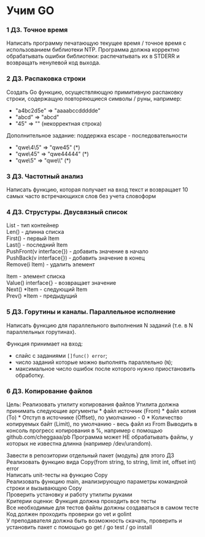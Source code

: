 # Учим GO
### 1 ДЗ. Точное время
Написать программу печатающую текущее время / точное время с использованием библиотеки NTP.
Программа должна корректно обрабатывать ошибки библиотеки: распечатывать их в STDERR и возвращать ненулевой код выхода.

### 2 ДЗ. Распаковка строки
Создать Go функцию, осуществляющую примитивную распаковку строки, содержащую повторяющиеся символы / руны, например:

* "a4bc2d5e" => "aaaabccddddde"
* "abcd" => "abcd"
* "45" => "" (некорректная строка)

Дополнительное задание: поддержка escape - последовательности
* "qwe\4\5" => "qwe45" (*)
* "qwe\45" => "qwe44444" (*)
* "qwe\\5" => "qwe\\\\\" (*)
### 3 ДЗ. Частотный анализ
Написать функцию, которая получает на вход текст и возвращает
10 самых часто встречающихся слов без учета словоформ
### 4 ДЗ. Струстуры. Двусвязный список
List - тип контейнер  
Len() - длинна списка  
First() - первый Item  
Last() - последний Item  
PushFront(v interface{}) - добавить значение в начало  
PushBack(v interface{}) - добавить значение в конец  
Remove(i Item) - удалить элемент  

Item - элемент списка  
Value() interface{} - возвращает значение  
Next() *Item - следующий Item  
Prev() *Item - предыдущий
### 5 ДЗ. Горутины и каналы. Параллельное исполнение
Написать функцию для параллельного выполнения N заданий (т.е. в N параллельных горутинах).

Функция принимает на вход:
- слайс с заданиями `[]func() error`;
- число заданий которые можно выполнять параллельно (`N`);
- максимальное число ошибок после которого нужно приостановить обработку.
### 6 ДЗ. Копирование файлов
Цель: Реализовать утилиту копирования файлов Утилита должна принимать следующие аргументы * файл источник (From) * файл копия (To) * Отступ в источнике (Offset), по умолчанию - 0 * Количество копируемых байт (Limit), по умолчанию - весь файл из From Выводить в консоль прогресс копирования в %, например с помощью github.com/cheggaaa/pb Программа может НЕ обрабатывать файлы, у которых не известна длинна (например /dev/urandom).

Завести в репозитории отдельный пакет (модуль) для этого ДЗ  
Реализовать функцию вида Copy(from string, to string, limit int, offset int) error  
Написать unit-тесты на функцию Copy  
Реализовать функцию main, анализирующую параметры командной строки и вызывающую Copy  
Проверить установку и работу утилиты руками  
Критерии оценки: Функция должна проходить все тесты  
Все необходимые для тестов файлы должны создаваться в самом тесте  
Код должен проходить проверки go vet и golint  
У преподавателя должна быть возможность скачать, проверить и установить пакет с помощью go get / go test / go install  

